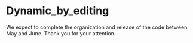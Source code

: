 # Dynamic_by_editing

We expect to complete the organization and release of the code between May and June. Thank you for your attention.
